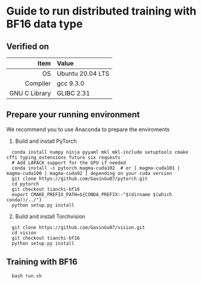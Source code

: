 # Guide to run distributed training with BF16 data type
## Verified on

| Item | Value |
| -: | :- |
| OS | Ubuntu 20.04 LTS |
| Compiler | gcc 9.3.0 |
| GNU C Library | GLIBC 2.31

## Prepare your running environment
We recommend you to use Anaconda to prepare the enviroments

1. Build and install PyTorch
```
  conda install numpy ninja pyyaml mkl mkl-include setuptools cmake cffi typing_extensions future six requests
  # Add LAPACK support for the GPU if needed
  conda install -c pytorch magma-cuda102  # or [ magma-cuda101 | magma-cuda100 | magma-cuda92 ] depending on your cuda version
  git clone https://github.com/GavinGu07/pytorch.git
  cd pytorch
  git checkout tianchi-bf16
  export CMAKE_PREFIX_PATH=${CONDA_PREFIX:-"$(dirname $(which conda))/../"}
  python setup.py install
```
2. Build and install Torchvision
```
  git clone https://github.com/GavinGu07/vision.git
  cd vision
  git checkout tianchi-bf16
  python setup.py install
```

## Training with BF16
```
  bash run.sh
```
